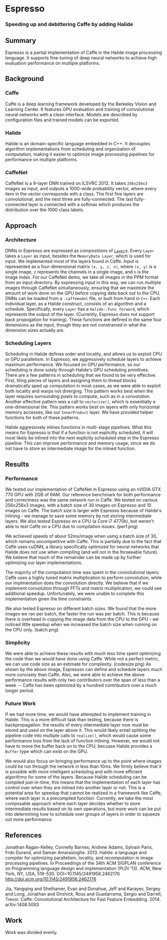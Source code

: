 # Espresso
### Speeding up and debittering Caffe by adding Halide

## Summary
Espresso is a partial implementation of Caffe in the Halide image processing language. It supports fine-tuning of deep neural networks to achieve high evaluation performance on multiple platforms.

## Background

### Caffe
Caffe is a deep learning framework developed by the Berkeley Vision and Learning Center. It features GPU evaluation and training of convolutional neural networks with a clean interface. Models are described by configuration files and trained models can be exported.

### Halide
Halide is an domain-specific language embedded in C++. It decouples algorithm implementations from scheduling and organization of computation, making it easier to optimize image processing pipelines for performance on multiple platforms.

### CaffeNet
CaffeNet is a 9-layer DNN trained on ILSVRC 2012. It takes `256x256x3` images as input, and outputs a 1000-wide probability vector, where every item in the vector corresponds with a class. The first five layers are convolutional, and the next three are fully-connected. The last fully-connected layer is connected with a softmax which produces the distribution over the 1000 class labels.

## Approach

### Architecture
DNNs in Espresso are expressed as compositions of [`Layer`](https://github.com/jczhang/espresso/include/layer.h)s. Every `Layer` takes a `Layer` as input, besides the `MemoryData Layer`, which is used for input. We implemented most of the layers found in Caffe. Input is represented as a four-dimensional matrix `(x, y, z, n)`, where `(x, y)` is a single image, `z` represents the channels in a single image, and `n` is the image index. For our CaffeNet demo, we take all images in the PPM format from an input directory. By expressing input in this way, we can run multiple images through CaffeNet simultaneously, ensuring that we maximize the amount of work done on the GPU before copying data back out to the CPU. DNNs can be loaded from a `.caffemodel` file, or built from hand in `C++`. Each individual layer, as a Halide construct, consists of an algorithm and a schedule. Specifically, every `Layer` has a `Halide::Func forward`, which represents the output of the layer. (Currently, Espresso does not support back propogation for training). These functions are defined in the same four dimensions as the input, though they are not constrained in what the dimension sizes actually are.

### Scheduling Layers
Scheduling in Halide defines order and locality, and allows us to exploit CPU or GPU parallelism. In Espresso, we aggressively schedule layers to achieve maximum performance. We focused on GPU performance, so our scheduling is done solely through Halide's GPU scheduling primitives. There are a few patterns in scheduling that we found to be very effective. First, tiling pieces of layers and assigning them to thread blocks dramatically sped up computation in most cases, as we were able to exploit both locality and warps not diverging. This pattern works best when the layer requires surrounding pixels to compute, such as in a convolution. Another effective pattern was a call to `vectorize()`, which is essentially a one-dimensional tile. This pattern works best on layers with only horizontal memory accesses, like our `InnerProduct` layer. We have provided helper functions for both of these patterns.

Halide aggressively inlines functions in multi-stage pipelines. What this means for Espresso is that if a function is not explicitly scheduled, it will most likely be inlined into the next explictly scheduled step in the Espresso pipeline. This can improve performance and memory usage, since we do not have to store an intermediate image for the inlined function.

## Results

### Performance
We tested our implementation of CaffeNet in Espresso using an nVIDIA GTX 770 GPU with 2GB of RAM. Our reference benchmark for both performance and correctness was the same network run in Caffe. We tested on various 256x256x3 images, with a batch size of 30 images on Espresso and 10 images on Caffe. The batch size is larger with Espresso because of Halide's inlining - we manage to save some memory by not storing intermediate layers. We also tested Espresso on a CPU (a Core i7 4770k), but weren't able to test Caffe on a CPU due to compilation issues. (perf.png)

We achieved speeds of about 52ms/image when using a batch size of 30, which remains uncompetitive with Caffe. This is partially due to the fact that Caffe uses cuDNN, a library specifically optimized for neural networks that Halide does not use when compiling (and will not in the forseeable future). We believe that much of the remainder can be made up by further optimizing our layer implementations.

The majority of the computation time was spent in the convolutional layers. Caffe uses a highly tuned matrix multiplication to perform convolution, while our implmentation does the convolution directly. We believe that if we implement convolution through FFTs and matrix multiplication, we could see additional speedup. Unfortunately, we were unable to complete this implementation given the time constraints.

We also tested Espresso on different batch sizes. We found that the more images we ran per batch, the faster the run was per batch. This is because there is overhead in copying the image data from the CPU to the GPU - we noticed little speedup when we increased the batch size when running on the CPU only. (batch.png)

### Simplicity
We were able to achieve these results with much less time spent optimizing the code than we would have done using Caffe. While not a perfect metric, we can use code size as an estimate for complexity. (codesize.png) As shown by the above image, Espressso can define and schedule layers much more concisely than Caffe. Also, we were able to achieve the above performance results with only two contributors over the span of less than a week -- Caffe has been optimized by a hundred contributors over a much longer period.

### Future Work
If we had more time, we would have attempted to implement training in Halide. This is a more difficult task than testing, because there is backpropagation: the results of every intermediate layer now must be stored and used on the layer above it. This would likely entail splitting the pipeline code into multiple calls to `realize()`, which would cause some performance loss from the lack of function inlining. However, we would not have to move the buffer back on to the CPU, becuase Halide provides a `Buffer` type which can exist on the GPU.

We would also focus on bringing performance up to the point where images could be run through the network in less than 10ms. We firmly believe that it is possible with more intelligent scheduling and with more efficient algorithms for some of the layers. 
Because Halide scheduling can be compiled just-in-time, this means that the implementation of each layer has control over when they are inlined into another layer or not. This is a potential area for speedup that cannot be realized in a framework like Caffe, where each layer is a precompiled function. Currently, we take the most composable approach where each layer decides whether to store intermediate results based on its own operations, but more work can be put into determining how to schedule over groups of layers in order to squeeze out more performance.

## References

Jonathan Ragan-Kelley, Connelly Barnes, Andrew Adams, Sylvain Paris, Frdo Durand, and Saman Amarasinghe. 2013. Halide: a language and compiler for optimizing parallelism, locality, and recomputation in image processing pipelines. In Proceedings of the 34th ACM SIGPLAN conference on Programming language design and implementation (PLDI ’13). ACM, New York, NY, USA, 519-530. DOI=10.1145/2491956.2462176 http://doi.acm.org/10.1145/2491956.2462176


Jia, Yangqing and Shelhamer, Evan and Donahue, Jeff and Karayev, Sergey and Long, Jonathan and Girshick, Ross and Guadarrama, Sergio and Darrell, Trevor. Caffe: Convolutional Architecture for Fast Feature Embedding. 2014. arXiv:1408.5093

## Work
Work was divided evenly.
